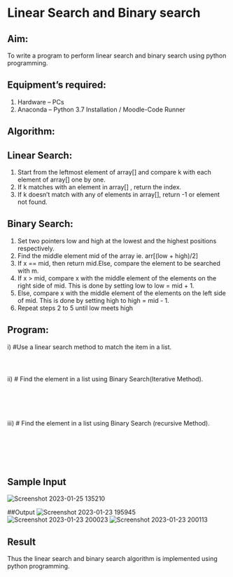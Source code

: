 # Linear Search and Binary search
## Aim:
To write a program to perform linear search and binary search using python programming.
## Equipment’s required:
1.	Hardware – PCs
2.	Anaconda – Python 3.7 Installation / Moodle-Code Runner
## Algorithm:
## Linear Search:
1.	Start from the leftmost element of array[] and compare k with each element of array[] one by one.
2.	If k matches with an element in array[] , return the index.
3.	If k doesn’t match with any of elements in array[], return -1 or element not found.
## Binary Search:
1.	Set two pointers low and high at the lowest and the highest positions respectively.
2.	Find the middle element mid of the array ie. arr[(low + high)/2]
3.	If x == mid, then return mid.Else, compare the element to be searched with m.
4.	If x > mid, compare x with the middle element of the elements on the right side of mid. This is done by setting low to low = mid + 1.
5.	Else, compare x with the middle element of the elements on the left side of mid. This is done by setting high to high = mid - 1.
6.	Repeat steps 2 to 5 until low meets high
## Program:
i)	#Use a linear search method to match the item in a list.
```



```
ii)	# Find the element in a list using Binary Search(Iterative Method).
```





```
iii)	# Find the element in a list using Binary Search (recursive Method).
```






```
## Sample Input 
![Screenshot 2023-01-25 135210](https://user-images.githubusercontent.com/121166075/214514314-5aa3eb18-577f-4387-97fa-c35ced29f4ae.png)


##Output
![Screenshot 2023-01-23 195945](https://user-images.githubusercontent.com/121166075/214514519-e02c402f-87da-4a07-8ca4-d869aa84b108.png)
![Screenshot 2023-01-23 200023](https://user-images.githubusercontent.com/121166075/214514633-0c77d1d3-ce48-452a-b84e-0099a075f16c.png)
![Screenshot 2023-01-23 200113](https://user-images.githubusercontent.com/121166075/214514694-16ef9dcb-d906-4806-b840-89c2548a8a60.png)





## Result
Thus the linear search and binary search algorithm is implemented using python programming.
